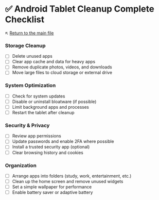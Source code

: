 # ✅ Android Tablet Cleanup Complete Checklist

↖️ [Return to the main file](../README.md)

### Storage Cleanup

- [ ] Delete unused apps
- [ ] Clear app cache and data for heavy apps
- [ ] Remove duplicate photos, videos, and downloads
- [ ] Move large files to cloud storage or external drive

### System Optimization

- [ ] Check for system updates
- [ ] Disable or uninstall bloatware (if possible)
- [ ] Limit background apps and processes
- [ ] Restart the tablet after cleanup

### Security & Privacy

- [ ] Review app permissions
- [ ] Update passwords and enable 2FA where possible
- [ ] Install a trusted security app (optional)
- [ ] Clear browsing history and cookies

### Organization

- [ ] Arrange apps into folders (study, work, entertainment, etc.)
- [ ] Clean up the home screen and remove unused widgets
- [ ] Set a simple wallpaper for performance
- [ ] Enable battery saver or adaptive battery
